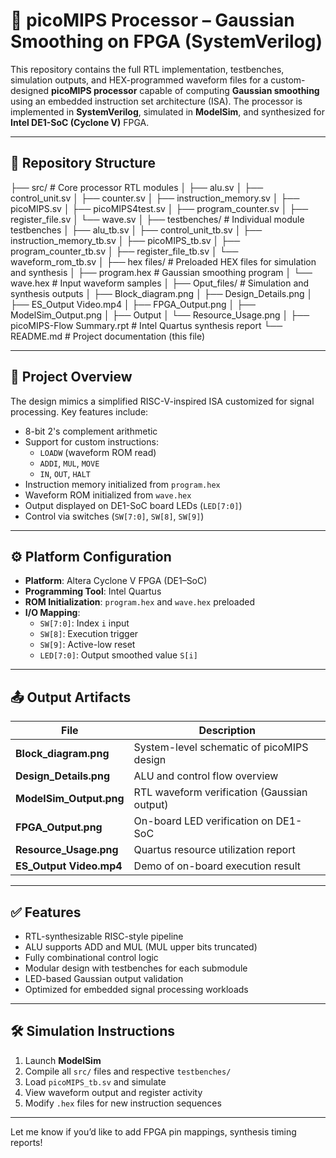 # 🔧 picoMIPS Processor – Gaussian Smoothing on FPGA (SystemVerilog)

This repository contains the full RTL implementation, testbenches, simulation outputs, and HEX-programmed waveform files for a custom-designed **picoMIPS processor** capable of computing **Gaussian smoothing** using an embedded instruction set architecture (ISA). The processor is implemented in **SystemVerilog**, simulated in **ModelSim**, and synthesized for **Intel DE1-SoC (Cyclone V)** FPGA.

---

## 📁 Repository Structure

├── src/ # Core processor RTL modules
│ ├── alu.sv
│ ├── control_unit.sv
│ ├── counter.sv
│ ├── instruction_memory.sv
│ ├── picoMIPS.sv
│ ├── picoMIPS4test.sv
│ ├── program_counter.sv
│ ├── register_file.sv
│ └── wave.sv
│
├── testbenches/ # Individual module testbenches
│ ├── alu_tb.sv
│ ├── control_unit_tb.sv
│ ├── instruction_memory_tb.sv
│ ├── picoMIPS_tb.sv
│ ├── program_counter_tb.sv
│ ├── register_file_tb.sv
│ └── waveform_rom_tb.sv
│
├── hex files/ # Preloaded HEX files for simulation and synthesis
│ ├── program.hex # Gaussian smoothing program
│ └── wave.hex # Input waveform samples
│
├── Oput_files/ # Simulation and synthesis outputs
│ ├── Block_diagram.png
│ ├── Design_Details.png
│ ├── ES_Output Video.mp4
│ ├── FPGA_Output.png
│ ├── ModelSim_Output.png
│ ├── Output
│ └── Resource_Usage.png
│
├── picoMIPS-Flow Summary.rpt # Intel Quartus synthesis report
└── README.md # Project documentation (this file)


---

## 🧠 Project Overview

The design mimics a simplified RISC-V-inspired ISA customized for signal processing. Key features include:

- 8-bit 2's complement arithmetic
- Support for custom instructions:
  - `LOADW` (waveform ROM read)
  - `ADDI`, `MUL`, `MOVE`
  - `IN`, `OUT`, `HALT`
- Instruction memory initialized from `program.hex`
- Waveform ROM initialized from `wave.hex`
- Output displayed on DE1-SoC board LEDs (`LED[7:0]`)
- Control via switches (`SW[7:0]`, `SW[8]`, `SW[9]`)

---

## ⚙️ Platform Configuration

- **Platform**: Altera Cyclone V FPGA (DE1–SoC)
- **Programming Tool**: Intel Quartus
- **ROM Initialization**: `program.hex` and `wave.hex` preloaded
- **I/O Mapping**:
  - `SW[7:0]`: Index `i` input
  - `SW[8]`: Execution trigger
  - `SW[9]`: Active-low reset
  - `LED[7:0]`: Output smoothed value `S[i]`

---

## 📤 Output Artifacts

| File                       | Description                                       |
|----------------------------|---------------------------------------------------|
| **Block_diagram.png**      | System-level schematic of picoMIPS design        |
| **Design_Details.png**     | ALU and control flow overview                    |
| **ModelSim_Output.png**    | RTL waveform verification (Gaussian output)      |
| **FPGA_Output.png**        | On-board LED verification on DE1-SoC             |
| **Resource_Usage.png**     | Quartus resource utilization report              |
| **ES_Output Video.mp4**    | Demo of on-board execution result                |

---

## ✅ Features

- RTL-synthesizable RISC-style pipeline
- ALU supports ADD and MUL (MUL upper bits truncated)
- Fully combinational control logic
- Modular design with testbenches for each submodule
- LED-based Gaussian output validation
- Optimized for embedded signal processing workloads

---

## 🛠️ Simulation Instructions

1. Launch **ModelSim**  
2. Compile all `src/` files and respective `testbenches/`  
3. Load `picoMIPS_tb.sv` and simulate  
4. View waveform output and register activity  
5. Modify `.hex` files for new instruction sequences

---

Let me know if you’d like to add FPGA pin mappings, synthesis timing reports!
